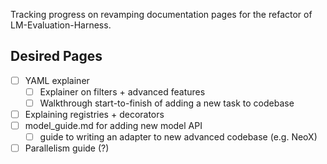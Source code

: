 Tracking progress on revamping documentation pages for the refactor of LM-Evaluation-Harness.


## Desired Pages

* [ ] YAML explainer
  * [ ] Explainer on filters + advanced features
  * [ ] Walkthrough start-to-finish of adding a new task to codebase
* [ ] Explaining registries + decorators
* [ ] model_guide.md for adding new model API
  * [ ] guide to writing an adapter to new advanced codebase (e.g. NeoX)
* [ ] Parallelism guide (?)